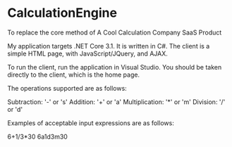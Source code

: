 # CalculationEngine
To replace the core method of A Cool Calculation Company SaaS Product

My application targets .NET Core 3.1. It is written in C#. The client is a simple HTML page, with JavaScript/JQuery, and AJAX.

To run the client, run the application in Visual Studio. You should be taken directly to the client, which is the home page.

The operations supported are as follows:

Subtraction: '-' or 's'
Addition: '+' or 'a'
Multiplication: '*' or 'm'
Division: '/' or 'd'

Examples of acceptable input expressions are as follows:

6+1/3*30
6a1d3m30
